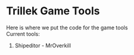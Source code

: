 Trillek Game Tools
==================

Here is where we put the code for the game tools<br />
Current tools:<br />
1. Shipeditor - MrOverkill